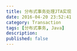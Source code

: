 ```yaml
---
title: 分布式事务处理JTA实现
date: 2016-04-20 23:52:41
category: Transaction
tags: [分布式事务, Java]
description:
published: false
---
```


